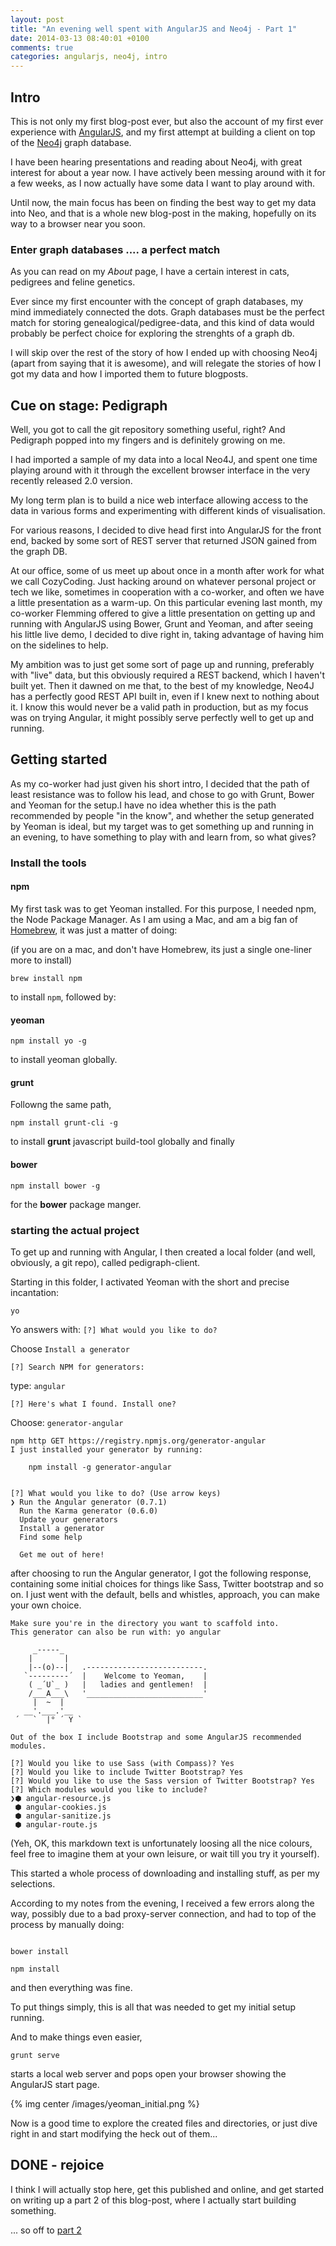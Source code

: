 ```yaml
---
layout: post
title: "An evening well spent with AngularJS and Neo4j - Part 1"
date: 2014-03-13 08:40:01 +0100
comments: true
categories: angularjs, neo4j, intro
---
```

## Intro
This is not only my first blog-post ever, but also the account of my first ever experience with [AngularJS](http://angularjs.org/), and my first attempt at building a client on top of the [Neo4j](http://www.neo4j.org/) graph database.

I have been hearing presentations and reading about Neo4j, with great interest for about a year now. I have actively been messing around with it for a few weeks, as I now actually have some data I want to play around with.

Until now, the main focus has been on finding the best way to get my data into Neo, and that is a whole new blog-post in the making, hopefully on its way to a browser near you soon.

### Enter graph databases .... a perfect match
As you can read on my *About* page, I have a certain interest in cats, pedigrees and feline genetics.

Ever since my first encounter with the concept of graph databases, my mind immediately connected the dots. Graph databases must be the perfect match for storing genealogical/pedigree-data, and this kind of data would probably be perfect choice for exploring the strenghts of a graph db.

I will skip over the rest of the story of how I ended up with choosing Neo4j (apart from saying that it is awesome), and will relegate the stories of how I got my data and how I imported them to future blogposts.
<!-- more -->
## Cue on stage: Pedigraph
Well, you got to call the git repository something useful, right? And Pedigraph popped into my fingers and is definitely growing on me.

I had imported a sample of my data into a local Neo4J, and spent one time playing around with it through the excellent browser interface in the very recently released 2.0 version.

My long term plan is to build a nice web interface allowing access to the data in various forms and experimenting with different kinds of visualisation.

For various reasons, I decided to dive head first into AngularJS for the front end, backed by some sort of REST server that returned JSON gained from the graph DB.

At our office, some of us meet up about once in a month after work for what we call CozyCoding. Just hacking around on whatever personal project or tech we like, sometimes in cooperation with a co-worker, and often we have a little presentation as a warm-up. On this particular evening last month, my co-worker Flemming offered to give a little presentation on getting up and running with AngularJS using Bower, Grunt and Yeoman, and after seeing his little live demo, I decided to dive right in, taking advantage of having him on the sidelines to help.

My ambition was to just get some sort of page up and running, preferably with "live" data, but this obviously required a REST backend, which I haven't built yet. Then it dawned on me that, to the best of my knowledge, Neo4J has a perfectly good REST API built in, even if I knew next to nothing about it.
I know this would never be a valid path in production, but as my focus was on trying Angular, it might possibly serve perfectly well to get up and running.

## Getting started
As my co-worker had just given his short intro, I decided that the path of least resistance was to follow his lead, and chose to go with Grunt, Bower and Yeoman for the setup.I have no idea whether this is the path recommended by people "in the know", and whether the setup generated by Yeoman is ideal, but my target was to get something up and running in an evening, to have something to play with and learn from, so what gives?

### Install the tools
#### npm
My first task was to get Yeoman installed. For this purpose, I needed npm, the Node Package Manager. As I am using a Mac, and am a big fan of [Homebrew](http://brew.sh/), it was just a matter of doing:

(if you are on a mac, and don't have Homebrew, its just a single one-liner more to install)

``` console
brew install npm
```

to install `npm`, followed by:



#### yeoman
```console
npm install yo -g
```

to install yeoman globally.
#### grunt
Followng the same path,

```console
npm install grunt-cli -g
```

to install **grunt** javascript build-tool globally
and finally
#### bower
`npm install bower -g`

for the **bower** package manger.


### starting the actual project
To get up and running with Angular, I then created a local folder (and well, obviously, a git repo), called pedigraph-client.

Starting in this folder, I activated Yeoman with the short and precise incantation:

``` console
yo
```

Yo answers with:
`[?] What would you like to do? `

Choose `Install a generator`

`[?] Search NPM for generators:`

type: `angular`

`[?] Here's what I found. Install one?`

Choose: `generator-angular`


``` console
npm http GET https://registry.npmjs.org/generator-angular
I just installed your generator by running:

    npm install -g generator-angular


[?] What would you like to do? (Use arrow keys)
❯ Run the Angular generator (0.7.1)
  Run the Karma generator (0.6.0)
  Update your generators
  Install a generator
  Find some help

  Get me out of here!
```

after choosing to run the Angular generator, I got the following response, containing some initial choices for things like Sass, Twitter bootstrap and so on. I just went with the default, bells and whistles, approach, you can make your own choice.

``` console
Make sure you're in the directory you want to scaffold into.
This generator can also be run with: yo angular

     _-----_
    |       |
    |--(o)--|   .--------------------------.
   `---------´  |    Welcome to Yeoman,    |
    ( _´U`_ )   |   ladies and gentlemen!  |
    /___A___\   '__________________________'
     |  ~  |
   __'.___.'__
 ´   `  |° ´ Y `

Out of the box I include Bootstrap and some AngularJS recommended modules.

[?] Would you like to use Sass (with Compass)? Yes
[?] Would you like to include Twitter Bootstrap? Yes
[?] Would you like to use the Sass version of Twitter Bootstrap? Yes
[?] Which modules would you like to include?
❯⬢ angular-resource.js
 ⬢ angular-cookies.js
 ⬢ angular-sanitize.js
 ⬢ angular-route.js

```

(Yeh, OK, this markdown text is unfortunately loosing all the nice colours, feel free to imagine them at your own leisure, or wait till you try it yourself).

This started a whole process of downloading and installing stuff, as per my selections.

According to my notes from the evening, I received a few errors along the way, possibly due to a bad proxy-server connection, and had to top of the process by manually doing:

``` console

bower install

npm install

```

and then everything was fine.

To put things simply, this is all that was needed to get my initial setup running.

And to make things even easier,

`grunt serve`

starts a local web server and pops open your browser showing the AngularJS start page.

{% img center /images/yeoman_initial.png %}

Now is a good time to explore the created files and directories, or just dive right in and start modifying the heck out of them...

## DONE - rejoice
I think I will actually stop here, get this published and online, and get started on writing up a part 2 of this blog-post, where I actually start building something.

... so off to [part 2](/blog/2014/03/13/an-evening-well-spent-with-angularjs-and-neo4j-part-2/)
